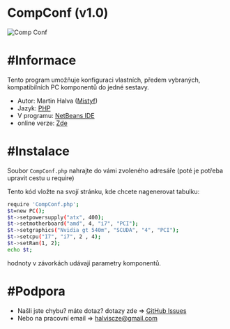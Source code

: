 # CompConf (v1.0)

![Comp Conf](http://s28.postimg.org/hjblyri99/compconf.png)
# #Informace
Tento program umožňuje konfiguraci vlastních, předem vybraných, kompatibilních PC komponentů do jedné sestavy.
- Autor: Martin Halva ([Mistyf](https://github.com/Mistyf))
- Jazyk: [PHP](php.net)
- V programu: [NetBeans IDE](https://netbeans.org/)
- online verze: [Zde](http://73s7.xf.cz/CompConf2.php)

# #Instalace
Soubor `CompConf.php` nahrajte do vámi zvoleného adresáře (poté je potřeba upravit cestu u require)

Tento kód vložte na svojí stránku, kde chcete nagenerovat tabulku:
``` bash
require 'CompConf.php';
$t=new PC();
$t->setpowersupply("atx", 400);
$t->setmotherboard("amd", 4, "i7", "PCI");
$t->setgraphics("Nvidia gt 540m", "SCUDA", "4", "PCI");
$t->setcpu("I7", "i7", 2 , 4);
$t->setRam(1, 2);
echo $t;
```
hodnoty v závorkách udávají parametry komponentů.

# #Podpora
- Našli jste chybu? máte dotaz? dotazy zde => [GitHub Issues](https://github.com/Mistyf/CompConf/issues)
- Nebo na pracovní email => [halviscze@gmail.com](halviscze@gmail.com)
